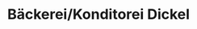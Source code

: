 ---
title: "Bäckerei/Konditorei Dickel"
url: /homberg-ohm/baeckerei-konditorei-dickel/
shop: Bäckerei
---